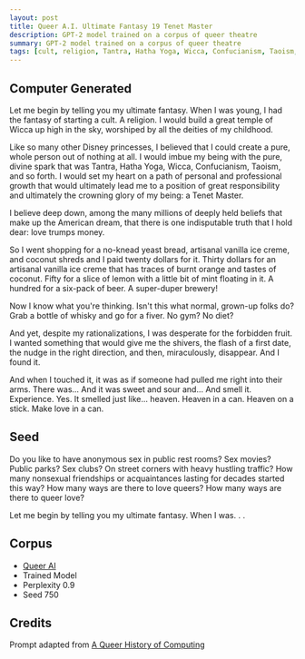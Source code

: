 ```yaml
---
layout: post
title: Queer A.I. Ultimate Fantasy 19 Tenet Master
description: GPT-2 model trained on a corpus of queer theatre
summary: GPT-2 model trained on a corpus of queer theatre
tags: [cult, religion, Tantra, Hatha Yoga, Wicca, Confucianism, Taoism, Disney, food, forbidden fruit, heaven, whiskey, rationalization, GPT-2, RunwayML, queer]
---
```


## Computer Generated

Let me begin by telling you my ultimate fantasy. When I was young, I had the fantasy of starting a cult. A religion. I would build a great temple of Wicca up high in the sky, worshiped by all the deities of my childhood.

Like so many other Disney princesses, I believed that I could create a pure, whole person out of nothing at all. I would imbue my being with the pure, divine spark that was Tantra, Hatha Yoga, Wicca, Confucianism, Taoism, and so forth. I would set my heart on a path of personal and professional growth that would ultimately lead me to a position of great responsibility and ultimately the crowning glory of my being: a Tenet Master.

I believe deep down, among the many millions of deeply held beliefs that make up the American dream, that there is one indisputable truth that I hold dear: love trumps money.

So I went shopping for a no-knead yeast bread, artisanal vanilla ice creme, and coconut shreds and I paid twenty dollars for it. Thirty dollars for an artisanal vanilla ice creme that has traces of burnt orange and tastes of coconut. Fifty for a slice of lemon with a little bit of mint floating in it. A hundred for a six-pack of beer. A super-duper brewery!

Now I know what you're thinking. Isn't this what normal, grown-up folks do? Grab a bottle of whisky and go for a fiver. No gym? No diet?

And yet, despite my rationalizations, I was desperate for the forbidden fruit. I wanted something that would give me the shivers, the flash of a first date, the nudge in the right direction, and then, miraculously, disappear. And I found it.

And when I touched it, it was as if someone had pulled me right into their arms. There was... And it was sweet and sour and... And smell it. Experience. Yes. It smelled just like... heaven. Heaven in a can. Heaven on a stick. Make love in a can.

## Seed

Do you like to have anonymous sex in public rest rooms? Sex movies? Public parks? Sex clubs? On street corners with heavy hustling traffic? How many nonsexual friendships or acquaintances lasting for decades started this way? How many ways are there to love queers? How many ways are there to queer love?

Let me begin by telling you my ultimate fantasy. When I was. . .

## Corpus

- [Queer AI](/queerai)
- Trained Model
- Perplexity 0.9
- Seed 750

## Credits

Prompt adapted from [A Queer History of Computing](https://rhizome.org/editorial/2013/feb/19/queer-computing-1/)

